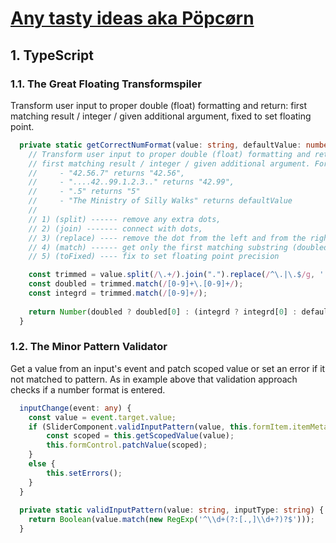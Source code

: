 # [Any tasty ideas aka Pöpcørn](https://www.youtube.com/watch?v=B7UmUX68KtE)

## 1. TypeScript  
### 1.1. The Great Floating Transformspiler
Transform user input to proper double (float) formatting and return: first matching result / integer / given additional argument, fixed to set floating point.

```typescript
  private static getCorrectNumFormat(value: string, defaultValue: number, precision: number): string {
    // Transform user input to proper double (float) formatting and return:
    // first matching result / integer / given additional argument. For example:
    //     - "42.56.7" returns "42.56",
    //     - "....42..99.1.2.3.." returns "42.99",
    //     - ".5" returns "5"
    //     - "The Ministry of Silly Walks" returns defaultValue
    //
    // 1) (split) ------ remove any extra dots,
    // 2) (join) ------- connect with dots,
    // 3) (replace) ---- remove the dot from the left and from the right,
    // 4) (match) ------ get only the first matching substring (doubled) or digits (integrd)
    // 5) (toFixed) ---- fix to set floating point precision

    const trimmed = value.split(/\.+/).join(".").replace(/^\.|\.$/g, '');
    const doubled = trimmed.match(/[0-9]+\.[0-9]+/);
    const integrd = trimmed.match(/[0-9]+/);
    
    return Number(doubled ? doubled[0] : (integrd ? integrd[0] : defaultValue)).toFixed(precision);
  }
```

### 1.2. The Minor Pattern Validator  
Get a value from an input's event and patch scoped value or set an error if it not matched to pattern. As in example above that validation approach checks if a number format is entered.   

```typescript
  inputChange(event: any) {
    const value = event.target.value;
    if (SliderComponent.validInputPattern(value, this.formItem.itemMeta.valueType)) {
        const scoped = this.getScopedValue(value);
        this.formControl.patchValue(scoped);
    }
    else {
        this.setErrors();
    }
  }
  
  private static validInputPattern(value: string, inputType: string) {
    return Boolean(value.match(new RegExp('^\\d+(?:[.,]\\d+?)?$')));
  }
  ```
